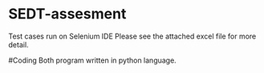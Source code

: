 # SEDT-assesment
Test cases run on Selenium IDE 
Please see the attached excel file for more detail.

#Coding
Both program written in python language.

